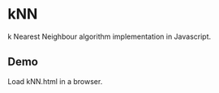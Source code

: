 kNN
===

 k Nearest Neighbour algorithm implementation in Javascript.

Demo
----

Load kNN.html in a browser.
